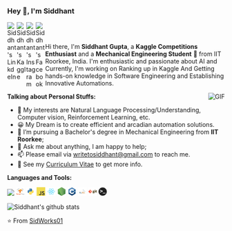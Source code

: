 ### Hey 👋, I'm Siddhant

<a href="https://www.linkedin.com/in/siddhant-gupta-95180824b/">
  <img align="left" alt="Siddhant's LinkdeIn" width="22px" src="https://cdn.jsdelivr.net/npm/simple-icons@v3/icons/linkedin.svg" />
</a>
<a href="https://www.kaggle.com/minemaster01">
  <img align="left" alt="Siddhant's Kaggle" width="22px" src="https://cdn.jsdelivr.net/npm/simple-icons@3.1.0/icons/kaggle.svg" />
</a>
<a href="https://www.instagram.com/sane_saint_sid/">
  <img align="left" alt="Siddhant's Instagram" width="22px" src="https://cdn.jsdelivr.net/npm/simple-icons@v3/icons/instagram.svg" />
</a>
<a href="https://www.facebook.com/writetosid">
  <img align="left" alt="Siddhant's Facebook" width="22px" src="https://cdn.jsdelivr.net/npm/simple-icons@v3/icons/facebook.svg" />
</a>

<br />
<br />

Hi there, I'm **Siddhant Gupta**, a **Kaggle Competitions Enthusiast**  and a **Mechanical Engineering Student** 🚀 from IIT Roorkee, India. I'm enthusiastic and passionate about AI and Currently, I'm working on Ranking up in Kaggle And Getting hands-on knowledge in Software Engineering and Establishing Innovative Automations. 

  <img align="right" alt="GIF" src="https://i.pinimg.com/originals/e4/26/70/e426702edf874b181aced1e2fa5c6cde.gif" />

**Talking about Personal Stuffs:**

- 🤔 My interests are Natural Language Processing/Understanding, Computer vision, Reinforcement Learning, etc.
- 😀 My Dream is to create efficient and arcadian automation solutions.
- 💼 I’m pursuing a Bachelor's degree in Mechanical Engineering from **IIT Roorkee**;
- 💬 Ask me about anything, I am happy to help;
- 📫 Please email via writetosiddhant@gmail.com to reach me.
- 📝 See my [Curriculum Vitae](https://drive.google.com/file/d/1kOdpEL0IEAuURkP_t041t_SVLgH0jXsh/view?usp=drive_link) to get more info.


**Languages and Tools:**  

<code><img height="20" src="https://pytorch.org/assets/images/pytorch-logo.png"></code>
<code><img height="20" src="https://raw.githubusercontent.com/github/explore/80688e429a7d4ef2fca1e82350fe8e3517d3494d/topics/tensorflow/tensorflow.png"></code>
<code><img height="20" src="https://raw.githubusercontent.com/github/explore/80688e429a7d4ef2fca1e82350fe8e3517d3494d/topics/python/python.png"></code>
<code><img height="20" src="https://raw.githubusercontent.com/github/explore/80688e429a7d4ef2fca1e82350fe8e3517d3494d/topics/javascript/javascript.png"></code>
<code><img height="20" src="https://raw.githubusercontent.com/github/explore/80688e429a7d4ef2fca1e82350fe8e3517d3494d/topics/react/react.png"></code>
<code><img height="20" src="https://raw.githubusercontent.com/github/explore/80688e429a7d4ef2fca1e82350fe8e3517d3494d/topics/nodejs/nodejs.png"></code>
<code><img height="20" src="https://raw.githubusercontent.com/github/explore/80688e429a7d4ef2fca1e82350fe8e3517d3494d/topics/cpp/cpp.png"></code>
<code><img height="20" src="https://raw.githubusercontent.com/github/explore/80688e429a7d4ef2fca1e82350fe8e3517d3494d/topics/mysql/mysql.png"></code>
<code><img height="20" src="https://raw.githubusercontent.com/github/explore/80688e429a7d4ef2fca1e82350fe8e3517d3494d/topics/git/git.png"></code>
<code><img height="20" src="https://raw.githubusercontent.com/github/explore/80688e429a7d4ef2fca1e82350fe8e3517d3494d/topics/terminal/terminal.png"></code>

![Siddhant's github stats](https://github-readme-stats.vercel.app/api?username=SidWorks01&show_icons=true&hide_border=true)

⭐️ From [SidWorks01](https://github.com/SidWorks01)
